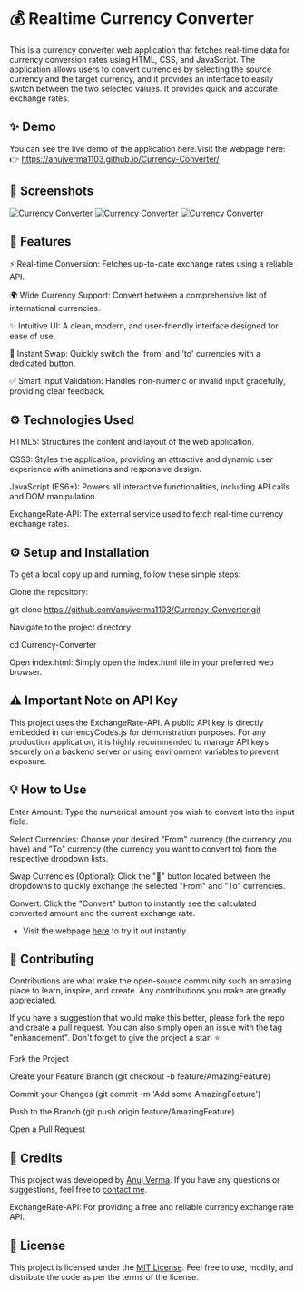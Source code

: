 # 💰 Realtime Currency Converter

This is a currency converter web application that fetches real-time data for currency conversion rates using HTML, CSS, and JavaScript. The application allows users to convert currencies by selecting the source currency and the target currency, and it provides an interface to easily switch between the two selected values. It provides quick and accurate exchange rates.

## ✨ Demo
You can see the live demo of the application here.Visit the webpage here:
👉  https://anujverma1103.github.io/Currency-Converter/

## 📸 Screenshots

![Currency Converter](https://i.postimg.cc/ZRV7RR8n/Currency-Converter-1.png)
![Currency Converter](https://i.postimg.cc/d3f52xSK/Currency-Converter-2.png)
![Currency Converter](https://i.postimg.cc/nLx0G7TM/Currency-Converter-3.png)

## 🚀 Features

⚡ Real-time Conversion: Fetches up-to-date exchange rates using a reliable API.

🌍 Wide Currency Support: Convert between a comprehensive list of international currencies.

✨ Intuitive UI: A clean, modern, and user-friendly interface designed for ease of use.

🔄 Instant Swap: Quickly switch the 'from' and 'to' currencies with a dedicated button.

✅ Smart Input Validation: Handles non-numeric or invalid input gracefully, providing clear feedback.

## ⚙️ Technologies Used

HTML5: Structures the content and layout of the web application.

CSS3: Styles the application, providing an attractive and dynamic user experience with animations and responsive design.

JavaScript (ES6+): Powers all interactive functionalities, including API calls and DOM manipulation.

ExchangeRate-API: The external service used to fetch real-time currency exchange rates.

## ⚙ Setup and Installation

To get a local copy up and running, follow these simple steps:

Clone the repository:

git clone https://github.com/anujverma1103/Currency-Converter.git

Navigate to the project directory:

cd Currency-Converter

Open index.html:
Simply open the index.html file in your preferred web browser.

## ⚠️ Important Note on API Key

This project uses the ExchangeRate-API. A public API key is directly embedded in currencyCodes.js for demonstration purposes. For any production application, it is highly recommended to manage API keys securely on a backend server or using environment variables to prevent exposure.

## 💡 How to Use

Enter Amount: Type the numerical amount you wish to convert into the input field.

Select Currencies: Choose your desired "From" currency (the currency you have) and "To" currency (the currency you want to convert to) from the respective dropdown lists.

Swap Currencies (Optional): Click the "🔁" button located between the dropdowns to quickly exchange the selected "From" and "To" currencies.

Convert: Click the "Convert" button to instantly see the calculated converted amount and the current exchange rate.

- Visit the webpage [here]( https://anujverma1103.github.io/Currency-Converter/ "Currency Converter") to try it out instantly.

## 🤝 Contributing

Contributions are what make the open-source community such an amazing place to learn, inspire, and create. Any contributions you make are greatly appreciated.

If you have a suggestion that would make this better, please fork the repo and create a pull request. You can also simply open an issue with the tag "enhancement".
Don't forget to give the project a star! ⭐

Fork the Project

Create your Feature Branch (git checkout -b feature/AmazingFeature)

Commit your Changes (git commit -m 'Add some AmazingFeature')

Push to the Branch (git push origin feature/AmazingFeature)

Open a Pull Request

## 🙏 Credits

This project was developed by [Anuj Verma](https://github.com/anujverma1103 "GitHub Profile"). If you have any questions or suggestions, feel free to [contact me](https://instagram.com/__anuj.verma_ "Instagram Profile").

ExchangeRate-API: For providing a free and reliable currency exchange rate API.

## 📄 License

This project is licensed under the [MIT License](LICENSE). Feel free to use, modify, and distribute the code as per the terms of the license.
